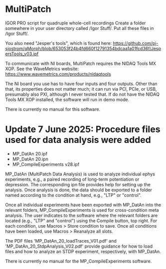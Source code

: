 # MultiPatch
IGOR PRO script for quadruple whole-cell recordings
Create a folder somewhere in your user directory called /Igor Stuff/.
Put all these files in /Igor Stuff/.

You also need "Jesper's tools", which is found here:
https://github.com/pj-sjostrom/qMorph/blob/653053f24b4fd660f12791354bdcaa1a01fcd36f/JespersTools_v03.ipf

To communicate with NI boards, MultiPatch requires the NIDAQ Tools MX XOP. See the WaveMetrics website:
https://www.wavemetrics.com/products/nidaqtools

The NI board you use has to have four inputs and four outputs. Other than that, its properties does not matter much; it can run via PCI, PCIe, or USB, presumably also PXI, although I never tested that.
If do not have the NIDAQ Tools MX XOP installed, the software will run in demo mode.

There is currently no manual for this software.

# Update 7 June 2025: Procedure files used for data analysis were added

- MP_DatAn 20.ipf
- MP_DatAn 20.ipn
- MP_CompileExperiments v28.ipf

MP_DatAn (MultiPatch Data Analysis) is used to analyze individual ephys experiments, e.g., a paired recording of long-term potentiation or depression. The corresponding ipn file provides help for setting up the analysis. Once analysis is done, the data should be exported to a folder named according to the condition at hand, e.g., "LTP" or "control".

Once all individual experiments have been exported with MP_DatAn into the relevant folders, MP_CompileExperiments is used for cross-condition meta analysis. The user indicates to the software where the relevant folders are located (e.g., "LTP" and "control") using the Compile button, top right. For each condition, use Macros > Store condition to save. Once all conditions have been loaded, use Macros > Reanalyze all slots. 

The PDF files 'MP_DatAn_20_loadTraces_V01.pdf' and 'MP_DatAn_20_StdpAnalysis_V02.pdf' provide guidance for how to load files and how to analyze an STDP experiment, respectively, with MP_DatAn.

There is currently no manual for the MP_CompileExperiments software.
